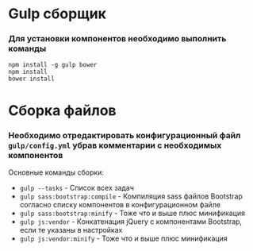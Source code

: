 # Gulp сборщик

### Для установки компонентов необходимо выполнить команды
```
npm install -g gulp bower
npm install
bower install
```

# Сборка файлов
### Необходимо отредактировать конфигурационный файл `gulp/config.yml` убрав комментарии с необходимых компонентов
Основные команды сборки:
* `gulp --tasks` - Список всех задач
* `gulp sass:bootstrap:compile` - Компиляция sass файлов Bootstrap согласно списку компонентов в конфигурационном файле
* `gulp sass:bootstrap:minify` - Тоже что и выше плюс минификация
* `gulp js:vendor` - Конкатенация jQuery с компонентами Bootstrap, если те указаны в настройках
* `gulp js:vendor:minify` - Тоже что и выше плюс минификация

